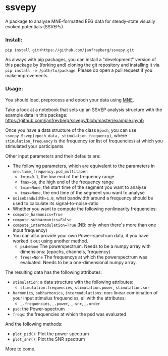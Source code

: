 # ssvepy

A package to analyse MNE-formatted EEG data for steady-state visually evoked potentials (SSVEPs).

### Install:

`pip install git+https://github.com/janfreyberg/ssvepy.git`

As always with pip packages, you can install a "development" version of this package by (forking and) cloning the git repository and installing it via `pip install -e /path/to/package`. Please do open a pull request if you make improvements.

### Usage:

You should load, preprocess and epoch your data using [MNE](https://github.com/mne-tools/mne-python).

Take a look at a notebook that sets up an SSVEP analysis structure with the example data in this package:
https://github.com/janfreyberg/ssvepy/blob/master/example.ipynb

Once you have a data structure of the class `Epoch`, you can use `ssvepy.Ssvep(epoch_data, stimulation_frequency)`, where `stimulation_frequency` is the frequency (or list of frequencies) at which you stimulated your participants.

Other input parameters and their defaults are:
- The following parameters, which are equivalent to the parameters in `mne.time_frequency.psd_multitaper`:
  - `fmin=0.1`, the low end of the frequency range
  - `fmax=50`, the high end of the frequency range
  - `tmin=None`, the start time of the segment you want to analyse
  - `tmax=None`, the end time of the segment you want to analyse
- `noisebandwidth=1.0`, what bandwidth around a frequency should be used to calculate its signal-to-noise-ratio
-  Whether you want to compute the following nonlinearity frequencies:
  - `compute_harmonics=True`
  - `compute_subharmonics=False`
  - `compute_intermodulation=True` (NB: only when there's more than one input frequency)
- You can also provide your own Power-spectrum data, if you have worked it out using another method.
  - `psd=None` The powerspectrum. Needs to be a numpy array with dimensions: (epochs, channels, frequency)
  - `freqs=None` The frequencys at which the powerspectrum was evaluated. Needs to be a one-dimensional numpy array.

The resulting data has the following attributes:

- `stimulation`: a data structure with the following attributes:
  - `stimulation.frequencies`, `stimulation.power`, `stimulation.snr`
- `harmonics`, `subharmonics`, `intermodulations`: non-linear combination of your input stimulus frequencies, all with the attributes:
  - `_.frequencies`, `_.power`, `_.snr`, `_.order`
- `psd`: the Power-spectrum
- `freqs`: the frequencies at which the psd was evaluated

And the following methods:

- `plot_psd()`: Plot the power spectrum
- `plot_snr()`: Plot the SNR spectrum

More to come.
